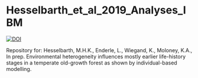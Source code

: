 
<!-- README.md is generated from README.Rmd. Please edit that file -->

# Hesselbarth\_et\_al\_2019\_Analyses\_IBM

[![DOI](https://zenodo.org/badge/DOI/10.5281/zenodo.3582922.svg)](https://doi.org/10.5281/zenodo.3582922)

Repository for: Hesselbarth, M.H.K., Enderle, L., Wiegand, K., Moloney,
K.A., In prep. Environmental heterogeneity influences mostly earlier
life-history stages in a temperate old-growth forest as shown by
individual-based modelling.
